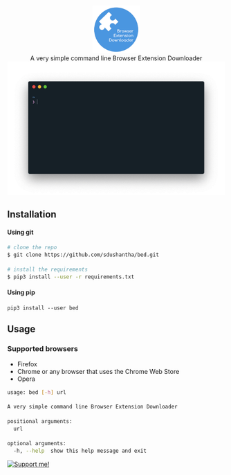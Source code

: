 <p align=center>
  <img src="images/icon.png" height="22%" width="22%"/>
  <br>
  <span>A very simple command line Browser Extension Downloader</span>
  <br>
  <img src="images/final_demo.gif"/>
</p>


## Installation
#### Using git
```bash
# clone the repo
$ git clone https://github.com/sdushantha/bed.git

# install the requirements
$ pip3 install --user -r requirements.txt
```

#### Using pip
```
pip3 install --user bed
```

## Usage
### Supported browsers
- Firefox
- Chrome or any browser that uses the Chrome Web Store
- Opera

```bash
usage: bed [-h] url

A very simple command line Browser Extension Downloader

positional arguments:
  url

optional arguments:
  -h, --help  show this help message and exit
```

[![Support me!](https://www.buymeacoffee.com/assets/img/custom_images/orange_img.png)](https://www.buymeacoffee.com/XoJfSVI)
